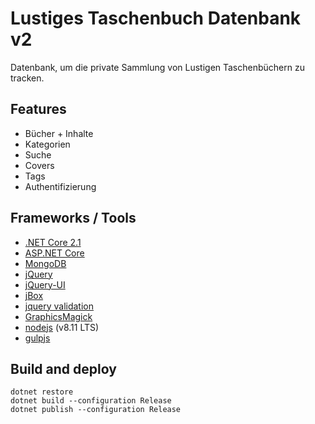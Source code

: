 # Lustiges Taschenbuch Datenbank v2

Datenbank, um die private Sammlung von Lustigen Taschenbüchern zu tracken.

## Features

* Bücher + Inhalte
* Kategorien
* Suche
* Covers
* Tags
* Authentifizierung

## Frameworks / Tools

* [.NET Core 2.1](https://www.microsoft.com/net/core)
* [ASP.NET Core](https://docs.microsoft.com/en-us/aspnet/core/)
* [MongoDB](https://www.mongodb.com/)
* [jQuery](http://jquery.com/)
* [jQuery-UI](http://jqueryui.com/)
* [jBox](https://github.com/StephanWagner/jBox)
* [jquery validation](https://jqueryvalidation.org/)
* [GraphicsMagick](http://www.graphicsmagick.org/)
* [nodejs](https://nodejs.org/) (v8.11 LTS)
* [gulpjs](http://gulpjs.com/)

## Build and deploy

	dotnet restore
	dotnet build --configuration Release
	dotnet publish --configuration Release